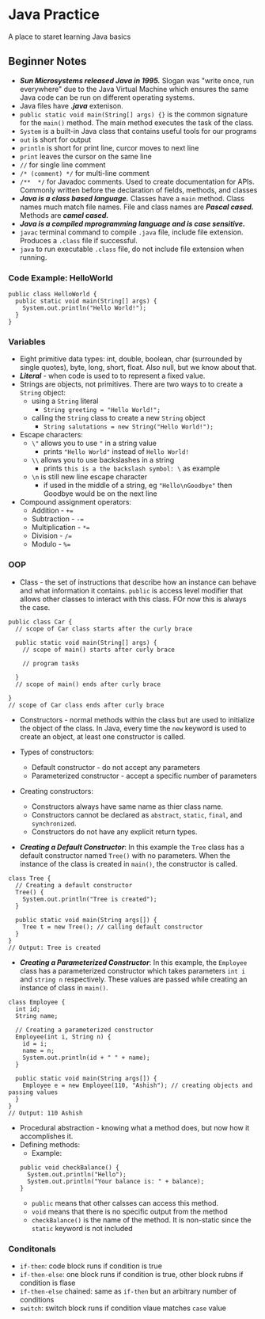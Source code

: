 # Java Practice
A place to staret learning Java basics

## Beginner Notes

* ___Sun Microsystems released Java in 1995.___ Slogan was "write once, run everywhere" due to the Java Virtual Machine which ensures the same Java code can be run on different operating systems.
* Java files have ___.java___ extenison.
* ```public static void main(String[] args) {}``` is the common signature for the ```main()``` method. The main method executes the task of the class.
* ```System``` is a built-in Java class that contains useful tools for our programs
* ```out``` is short for output
* ```println``` is short for print line, curcor moves to next line
* ```print``` leaves the cursor on the same line
* ```//``` for single line comment
* ```/* (comment) */``` for multi-line comment
* ```/**  */``` for Javadoc comments. Used to create documentation for APIs. Commonly written before the declaration of fields, methods, and classes
* ___Java is a class based language.___ Classes have a ```main``` method. Class names much match file names. File and class names are ___Pascal cased.___ Methods are ___camel cased.___
* ___Java is a compiled mprogramming language and is case sensitive.___
* ```javac``` terminal command to compile ```.java``` file, include file extension. Produces a ```.class``` file if successful.
* ```java``` to run executable ```.class``` file, do not include file extension when running.

### Code Example: HelloWorld
```
public class HelloWorld {
  public static void main(String[] args) {
    System.out.println("Hello World!");
  }
}
```
### Variables

* Eight primitive data types: int, double, boolean, char (surrounded by single quotes), byte, long, short, float. Also null, but we know about that.
* ___Literal___ - when code is used to to represent a fixed value.
* Strings are objects, not primitives. There are two ways to to create a ```String``` object:
  * using a ```String``` literal
    * ```String greeting = "Hello World!";```
  * calling the ```String``` class to create a new ```String``` object
    * ```String salutations = new String("Hello World!");```
* Escape characters:
  * ```\"``` allows you to use ```"``` in a string value
    * prints ```"Hello World"``` instead of ```Hello World!```
  * ```\\``` allows you to use backslashes in a string
    * prints ```this is a the backslash symbol: \``` as example
  * ```\n``` is still new line escape character
    * if used in the middle of a string, eg ```"Hello\nGoodbye"``` then Goodbye would be on the next line
* Compound assignment operators:
  * Addition - ```+=```
  * Subtraction - ```-=```
  * Multiplication - ```*=```
  * Division - ```/=```
  * Modulo - ```%=```

### OOP

* Class - the set of instructions that describe how an instance can behave and what information it contains. ```public``` is access level modifier that allows other classes to interact with this class. FOr now this is always the case.
```
public class Car {
  // scope of Car class starts after the curly brace

  public static void main(String[] args) {
    // scope of main() starts after curly brace

    // program tasks

  }
  // scope of main() ends after curly brace

}
// scope of Car class ends after curly brace
```
* Constructors - normal methods within the class but are used to initialize the object of the class. In Java, every time the ```new``` keyword is used to create an object, at least one constructor is called.

* Types of constructors:
  * Default constructor - do not accept any parameters
  * Parameterized constructor - accept a specific number of parameters

* Creating constructors:
  * Constructors always have same name as thier class name.
  * Constructors cannot be declared as ```abstract```, ```static```, ```final```, and ```synchronized```.
  * Constructors do not have any explicit return types.

* ___Creating a Default Constructor___: In this example the ```Tree``` class has a default constructor named ```Tree()``` with no parameters. When the instance of the class is created in ```main()```, the constructor is called.
```
class Tree {
  // Creating a default constructor
  Tree() {
    System.out.println("Tree is created");
  }

  public static void main(String args[]) {
    Tree t = new Tree(); // calling default constructor
  }
}
// Output: Tree is created
```
* ___Creating a Parameterized Constructor___: In this example, the ```Employee``` class has a parameterized constructor which takes parameters ```int i``` and ```string n``` respectively. These values are passed while creating an instance of class in ```main()```.
```
class Employee {
  int id;
  String name;

  // Creating a parameterized constructor
  Employee(int i, String n) {
    id = i;
    name = n;
    System.out.println(id + " " + name);
  }

  public static void main(String args[]) {
    Employee e = new Employee(110, "Ashish"); // creating objects and passing values
  }
}
// Output: 110 Ashish
```
* Procedural abstraction - knowing what a method does, but now how it accomplishes it.
* Defining methods:
  * Example:
  ```
  public void checkBalance() {
    System.out.println("Hello");
    System.out.println("Your balance is: " + balance);
  }
  ```
  * ```public``` means that other calsses can access this method. 
  * ```void``` means that there is no specific output from the method
  * ```checkBalance()``` is the name of the method. It is non-static since the ```static``` keyword is not included


### Conditonals

* ```if-then```: code block runs if condition is true
* ```if-then-else```: one block runs if condition is true, other block rubns if condition is flase
* ```if-then-else``` chained: same as ```if-then``` but an arbitrary number of conditions
* ```switch```: switch block runs if condition vlaue matches ```case``` value

